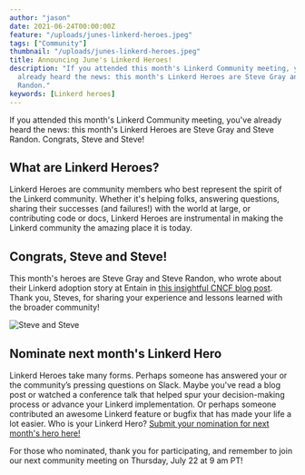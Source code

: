 ```yaml
---
author: "jason"
date: 2021-06-24T00:00:00Z
feature: "/uploads/junes-linkerd-heroes.jpeg"
tags: ["Community"]
thumbnail: "/uploads/junes-linkerd-heroes.jpeg"
title: Announcing June's Linkerd Heroes!
description: "If you attended this month's Linkerd Community meeting, you've
  already heard the news: this month's Linkerd Heroes are Steve Gray and Steve
  Randon."
keywords: [Linkerd heroes]
---
```


If you attended this month's Linkerd Community meeting, you've already
heard the news: this month's Linkerd Heroes are Steve Gray and Steve
Randon. Congrats, Steve and Steve!

## What are Linkerd Heroes?

Linkerd Heroes are community members who best represent the spirit
of the Linkerd community. Whether it's helping folks, answering
questions, sharing their successes (and failures!) with the world
at large, or contributing code or docs, Linkerd Heroes are instrumental
in making the Linkerd community the amazing place it is today.

## Congrats, Steve and Steve!

This month's heroes are Steve Gray and Steve Randon, who wrote about their
Linkerd adoption story at Entain in
[this insightful CNCF blog post](https://www.cncf.io/blog/2021/04/19/when-lebron-scores-latency-matters-realizing-10x-throughput-while-driving-down-costs-and-sleeping-through-the-night/).
Thank you, Steves, for sharing your experience and lessons learned with the
broader community!

![Steve and Steve](/uploads/junes-linkerd-heroes.jpeg)

## Nominate next month's Linkerd Hero

Linkerd Heroes take many forms. Perhaps someone has answered your or the
community’s pressing questions on Slack. Maybe you've read a blog post or
watched a conference talk that helped spur your decision-making process
or advance your Linkerd implementation. Or perhaps someone contributed
an awesome Linkerd feature or bugfix that has made your life a lot easier.
Who is your Linkerd Hero? [Submit your nomination for next month's hero here!](https://docs.google.com/forms/d/e/1FAIpQLSfNv--UnbbZSzW7J3SbREIMI-HaooyX9im8yLIGB7M_LKT_Fw/viewform?usp=sf_link)

For those who nominated, thank you for participating, and remember to join
our next community meeting on Thursday, July 22 at 9 am PT!